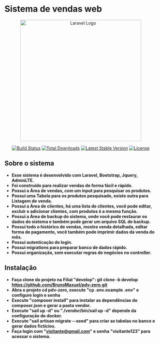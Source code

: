 #                                                                                                Sistema de vendas web
<p align="center"><a href="https://laravel.com" target="_blank"><img src="https://raw.githubusercontent.com/laravel/art/master/logo-lockup/5%20SVG/2%20CMYK/1%20Full%20Color/laravel-logolockup-cmyk-red.svg" width="400" alt="Laravel Logo"></a></p>

<p align="center">
<a href="https://github.com/laravel/framework/actions"><img src="https://github.com/laravel/framework/workflows/tests/badge.svg" alt="Build Status"></a>
<a href="https://packagist.org/packages/laravel/framework"><img src="https://img.shields.io/packagist/dt/laravel/framework" alt="Total Downloads"></a>
<a href="https://packagist.org/packages/laravel/framework"><img src="https://img.shields.io/packagist/v/laravel/framework" alt="Latest Stable Version"></a>
<a href="https://packagist.org/packages/laravel/framework"><img src="https://img.shields.io/packagist/l/laravel/framework" alt="License"></a>
</p>

## Sobre o sistema

- **Esse sistema é desenvolvido com Laravel, Bootstrap, Jquery, AdminLTE.**
- **Foi construido para realizar vendas de forma fácil e rápido.**
- **Possui a Área de vendas, com um input para pesquisar os produtos.**
- **Possui uma Tabela para os produtos pesquisado, existe outra para Listagem de venda.**
- **Possui a Área de clientes, há uma lista de clientes, você pode editar, excluir e adicionar clientes, com produtos é a mesma função.**
- **Possui a Área de backup do sistema, onde você pode restaurar os dados do sistema e também pode gerar um arquivo SQL de backup.**
- **Possui todo o histórico de vendas, mostra venda detalhada, editar forma de pagamento, você também pode imprimir dados da venda do mês.**
- **Possui autenticação de login.**
- **Possui migrations para preparar banco de dados rápido.**
- **Possui organização, sem executar regras de negócios no controller.**
## Instalação

- **Faça clone do projeto na Filial "develop": git clone -b develop https://github.com/BrunoMaxuel/pdv-zero.git**
- **Abra o projeto cd pdv-zero, execute "cp .env.example .env" e configure login e senha**
- **Execute "composer install" para instalar as dependências do composer.json e gerar a pasta vendor.**
- **Execute "sail up -d" ou "./vendor/bin/sail up -d" depende da configuração do docker.**
- **Execute "sail artisan migrate --seed" para criar as tabelas no banco e gerar dados fictícios.**
- **Faça login com "visitante@gmail.com" e senha "visitante123" para acessar o sistema.**
